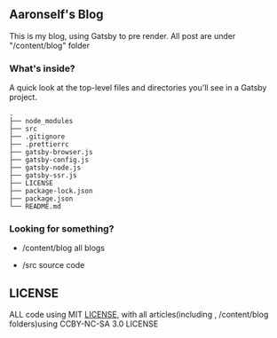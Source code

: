 ## Aaronself's Blog
This is my blog, using Gatsby to pre render. All post are under "/content/blog" folder

### What's inside?

A quick look at the top-level files and directories you'll see in a Gatsby project.

    .
    ├── node_modules
    ├── src
    ├── .gitignore
    ├── .prettierrc
    ├── gatsby-browser.js
    ├── gatsby-config.js
    ├── gatsby-node.js
    ├── gatsby-ssr.js
    ├── LICENSE
    ├── package-lock.json
    ├── package.json
    └── README.md

### Looking for something?
- /content/blog all blogs

- /src source code

## LICENSE
ALL code using MIT [LICENSE]((https://github.com/Aaronself/Aaronself_74.github.io/blob/master/LICENSE)), with all articles(including , /content/blog folders)using CCBY-NC-SA 3.0 LICENSE